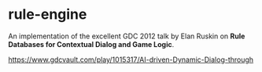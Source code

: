 # rule-engine
An implementation of the excellent GDC 2012 talk by Elan Ruskin on **Rule Databases for Contextual Dialog and Game Logic**.

https://www.gdcvault.com/play/1015317/AI-driven-Dynamic-Dialog-through

